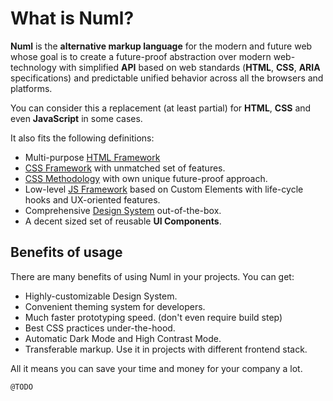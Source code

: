 # What is Numl?

**Numl** is the **alternative markup language** for the modern and future web whose goal is to create a future-proof abstraction over modern web-technology with simplified **API** based on web standards (**HTML**, **CSS**, **ARIA** specifications) and predictable unified behavior across all the browsers and platforms.

You can consider this a replacement (at least partial) for **HTML**, **CSS** and even **JavaScript** in some cases.

It also fits the following definitions:

* Multi-purpose [HTML Framework](!https://paulbakaus.com/tutorials/css/where-to-start-if-you-want-to-become-a-web-developer/#2_Start_building_your_first_pages_and_sites_with_an_HTML_framework)
* [CSS Framework](!https://en.wikipedia.org/wiki/CSS_framework) with unmatched set of features.
* [CSS Methodology](!https://www.creativebloq.com/features/a-web-designers-guide-to-css-methodologies) with own unique future-proof approach.
* Low-level [JS Framework](/framework/what-is-nude) based on Custom Elements with life-cycle hooks and UX-oriented features.
* Comprehensive [Design System](!https://uxmisfit.com/2019/03/26/what-is-a-design-system-everything-you-need-to-know/) out-of-the-box.
* A decent sized set of reusable **UI Components**.

## Benefits of usage

There are many benefits of using Numl in your projects. You can get:

* Highly-customizable Design System.
* Convenient theming system for developers.
* Much faster prototyping speed. (don't even require build step)
* Best CSS practices under-the-hood.
* Automatic Dark Mode and High Contrast Mode.
* Transferable markup. Use it in projects with different frontend stack.

All it means you can save your time and money for your company a lot.

`@TODO`

